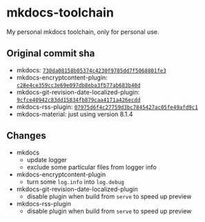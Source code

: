 # mkdocs-toolchain

My personal mkdocs toolchain, only for personal use.

## Original commit sha

- mkdocs: [`730da08158b05374c4230f9785dd7f5068801fe3`](https://github.com/mkdocs/mkdocs/tree/730da08158b05374c4230f9785dd7f5068801fe3)
- mkdocs-encryptcontent-plugin: [`c28e4ce359cc3e69e097db8eba3fb77ab683b40d`](https://github.com/CoinK0in/mkdocs-encryptcontent-plugin/tree/c28e4ce359cc3e69e097db8eba3fb77ab683b40d)
- mkdocs-git-revision-date-localized-plugin: [`9cfce40942c83dd15834fb879caa4171a426ecdd`](https://github.com/timvink/mkdocs-git-revision-date-localized-plugin/tree/9cfce40942c83dd15834fb879caa4171a426ecdd)
- mkdocs-rss-plugin: [`07975d6f4c27759d3bc7845427ac05fe49afd9c1`](https://github.com/Guts/mkdocs-rss-plugin/tree/07975d6f4c27759d3bc7845427ac05fe49afd9c1)
- mkdocs-material: just using version 8.1.4

## Changes

- mkdocs
    - update logger
    - exclude some particular files from logger info
- mkdocs-encryptcontent-plugin
    - turn some `log.info` into `log.debug`
- mkdocs-git-revision-date-localized-plugin
    - disable plugin when build from `serve` to speed up preview
- mkdocs-rss-plugin
    - disable plugin when build from `serve` to speed up preview